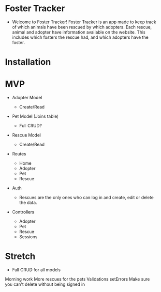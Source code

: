# Foster Tracker
- Welcome to Foster Tracker! Foster Tracker is an app made to keep track of which animals have been rescued by which adopters. Each rescue, animal and adopter have information available on the website. This includes which fosters the rescue had, and which adopters have the foster.

# Installation

# MVP
- Adopter Model
  - Create/Read
- Pet Model (Joins table)
  - Full CRUD?
- Rescue Model 
  - Create/Read
- Routes
  - Home
  - Adopter
  - Pet
  - Rescue
- Auth
  - Rescues are the only ones who can log in and create, edit or delete the data.

- Controllers
  - Adopter
  - Pet
  - Rescue
  - Sessions

# Stretch
- Full CRUD for all models

Morning work
  More rescues for the pets
  Validations
  setErrors
  Make sure you can't delete without being signed in